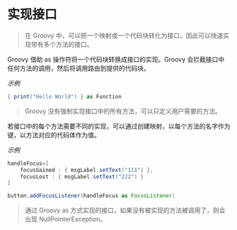 # 实现接口

> 在 Groovy 中，可以把一个映射或一个代码块转化为接口，因此可以快速实现带有多个方法的接口。

Groovy 借助 as 操作符将一个代码块转换成接口的实现。Groovy 会拦截接口中任何方法的调用，然后将调用路由到提供的代码块。

*示例*

```groovy
{ print("Hello World") } as Function
```

> Groovy 没有强制实现接口中的所有方法，可以只定义用户需要的方法。

若接口中的每个方法需要不同的实现，可以通过创建映射，以每个方法的名字作为键，以方法对应的代码体作为值。

*示例*

```groovy
handleFocus=[
    focusGained : { msgLabel.setText("111") },
    focusLost : { msgLabel.setText("222") }
]

button.addFocusListener(handleFocus as FocusListener)
```

> 通过 Groovy as 方式实现的接口，如果没有被实现的方法被调用了，则会出现 NullPointerException。